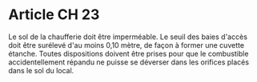 # Article CH 23

Le sol de la chaufferie doit être imperméable. Le seuil des baies d'accès doit être surélevé d'au moins 0,10 mètre, de façon à former une cuvette étanche. Toutes dispositions doivent être prises pour que le combustible accidentellement répandu ne puisse se déverser dans les orifices placés dans le sol du local.
